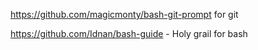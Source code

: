 https://github.com/magicmonty/bash-git-prompt for git 

https://github.com/Idnan/bash-guide - Holy grail for bash
